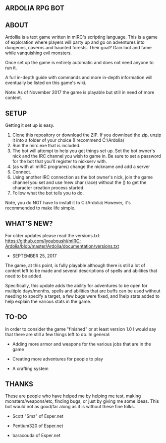 ARDOLIA RPG BOT 
--------------

## ABOUT

Ardollia is a text game written in mIRC's scripting language.  This is a game of exploration where players will party up and go on adventures into dungeons, caverns and haunted forests. Their goal? Gain loot and fame while vanquishing evil monsters.

Once set up the game is entirely automatic and does not need anyone to run it.

A full in-depth guide with commands and more in-depth information will eventually be listed on this game's wiki.

Note: As of November 2017 the game is playable but still in need of more content.


## SETUP

Getting it set up is easy.

 1. Clone this repository or download the ZIP.  If you download the zip, unzip it into a folder of your choice (I recommend C:\Ardolia)
 2. Run the mirc.exe that is included.
 3. The bot will attempt to help you get things set up.  Set the bot owner's nick and the IRC channel you wish to game in.  Be sure to set a password for the bot that you'll register to nickserv with.
 4. (as with all mIRC programs) change the nickname and add a server
 5. Connect.
 6. Using another IRC connection as the bot owner's nick, join the game channel you set and use !new char (race)  without the () to get the character creation process started.
 7. Follow what the bot tells you to do. 

Note, you do NOT have to install it to C:\Ardolia\ However, it's recommended to make life simple.

   
## WHAT'S NEW?

For older updates please read the versions.txt: https://github.com/Iyouboushi/mIRC-Ardolia/blob/master/Ardolia/documentation/versions.txt

* SEPTEMBER 25, 2017

The game, at this point, is fully playable although there is still a lot of content left to be made and several descriptions of spells and abilities that need to be added.  

Specifically, this update adds the ability for adventures to be open for multiple days/months, spells and abilities that are buffs can be used without needing to specify a target, a few bugs were fixed, and !help stats added to help explain the various stats in the game.


## TO-DO

In order to consider the game "finished" or at least version 1.0 I would say that there are still a few things left to do.  In general:


* Adding more armor and weapons for the various jobs that are in the game 

* Creating more adventures for people to play

* A crafting system 


## THANKS

These are people who have helped me by helping me test, making monsters/weapons/etc, finding bugs, or just by giving me some ideas.  This bot would not as good/far along as it is without these fine folks.

* Scott "Smz" of Esper.net

* Pentium320 of Esper.net

* baracouda of Esper.net

